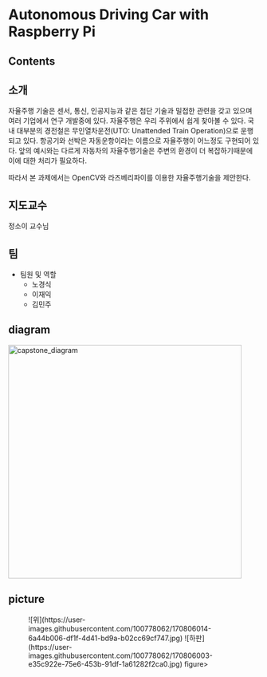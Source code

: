# Autonomous Driving Car with Raspberry Pi

## Contents

## 소개
자율주행 기술은 센서, 통신, 인공지능과 같은 첨단 기술과 밀접한 관련을 갖고 있으며 여러 기업에서 연구 개발중에 있다.
자율주행은 우리 주위에서 쉽게 찾아볼 수 있다.
국내 대부분의 경전철은 무인열차운전(UTO: Unattended Train Operation)으로 운행되고 있다.
항공기와 선박은 자동운항이라는 이름으로 자율주행이 어느정도 구현되어 있다.
앞의 예시와는 다르게 자동차의 자율주행기술은 주변의 환경이 더 복잡하기때문에 이에 대한 처리가 필요하다.

따라서 본 과제에서는 OpenCV와 라즈베리파이를 이용한 자율주행기술을 제안한다.

## 지도교수
정소이 교수님

## 팀
- 팀원 및 역할 
  - 노경식
  - 이재익
  - 김민주

## diagram
<img width="468" alt="capstone_diagram" src="https://user-images.githubusercontent.com/100778062/170650353-d94675d2-be39-4058-97fa-15032f42363f.PNG">

## picture

<figure class="half">
  ![위](https://user-images.githubusercontent.com/100778062/170806014-6a44b006-df1f-4d41-bd9a-b02cc69cf747.jpg)
  ![하판](https://user-images.githubusercontent.com/100778062/170806003-e35c922e-75e6-453b-91df-1a61282f2ca0.jpg)
figure>
